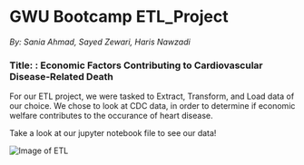 # GWU Bootcamp ETL_Project
*By: Sania Ahmad, Sayed Zewari, Haris Nawzadi* 

### Title: : Economic Factors Contributing to Cardiovascular Disease-Related Death
For our ETL project, we were tasked to Extract, Transform, and Load data of our choice. We chose to look at CDC data, in order to determine if economic welfare contributes to the occurance of heart disease. 

Take a look at our jupyter notebook file to see our data! 

![Image of ETL](https://www.astera.com/wp-content/uploads/2019/07/ETL-e1563879776366.jpg)
